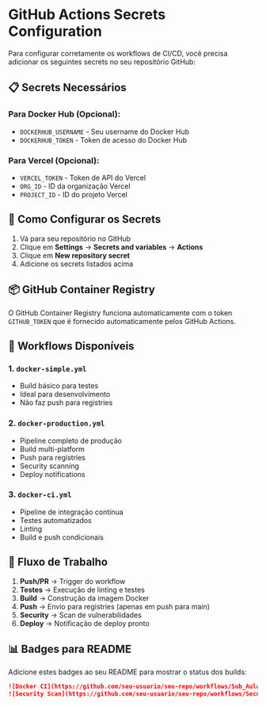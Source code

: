 # GitHub Actions Secrets Configuration

Para configurar corretamente os workflows de CI/CD, você precisa adicionar os seguintes secrets no seu repositório GitHub:

## 📋 Secrets Necessários

### Para Docker Hub (Opcional):
- `DOCKERHUB_USERNAME` - Seu username do Docker Hub
- `DOCKERHUB_TOKEN` - Token de acesso do Docker Hub

### Para Vercel (Opcional):
- `VERCEL_TOKEN` - Token de API do Vercel
- `ORG_ID` - ID da organização Vercel
- `PROJECT_ID` - ID do projeto Vercel

## 🔧 Como Configurar os Secrets

1. Vá para seu repositório no GitHub
2. Clique em **Settings** → **Secrets and variables** → **Actions**
3. Clique em **New repository secret**
4. Adicione os secrets listados acima

## 📦 GitHub Container Registry

O GitHub Container Registry funciona automaticamente com o token `GITHUB_TOKEN` que é fornecido automaticamente pelos GitHub Actions.

## 🚀 Workflows Disponíveis

### 1. `docker-simple.yml`
- Build básico para testes
- Ideal para desenvolvimento
- Não faz push para registries

### 2. `docker-production.yml`
- Pipeline completo de produção
- Build multi-platform
- Push para registries
- Security scanning
- Deploy notifications

### 3. `docker-ci.yml`
- Pipeline de integração contínua
- Testes automatizados
- Linting
- Build e push condicionais

## 🔄 Fluxo de Trabalho

1. **Push/PR** → Trigger do workflow
2. **Testes** → Execução de linting e testes
3. **Build** → Construção da imagem Docker
4. **Push** → Envio para registries (apenas em push para main)
5. **Security** → Scan de vulnerabilidades
6. **Deploy** → Notificação de deploy pronto

## 📊 Badges para README

Adicione estes badges ao seu README para mostrar o status dos builds:

```markdown
![Docker CI](https://github.com/seu-usuario/seu-repo/workflows/Sub_Aulas%20Docker%20Build%20&%20Deploy/badge.svg)
![Security Scan](https://github.com/seu-usuario/seu-repo/workflows/Security%20Scan/badge.svg)
```
